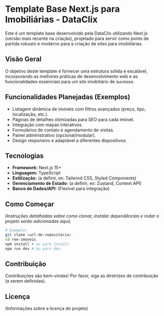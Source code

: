 # Template Base Next.js para Imobiliárias - DataClix

Este é um template base desenvolvido pela DataClix utilizando Next.js (versão mais recente na criação), projetado para servir como ponto de partida robusto e moderno para a criação de sites para imobiliárias.

## Visão Geral

O objetivo deste template é fornecer uma estrutura sólida e escalável, incorporando as melhores práticas de desenvolvimento web e as funcionalidades essenciais para um site imobiliário de sucesso.

## Funcionalidades Planejadas (Exemplos)

*   Listagem dinâmica de imóveis com filtros avançados (preço, tipo, localização, etc.).
*   Páginas de detalhes otimizadas para SEO para cada imóvel.
*   Integração com mapas interativos.
*   Formulários de contato e agendamento de visitas.
*   Painel administrativo (opcional/modular).
*   Design responsivo e adaptável a diferentes dispositivos.

## Tecnologias

*   **Framework:** Next.js 15+
*   **Linguagem:** TypeScript
*   **Estilização:** (a definir, ex: Tailwind CSS, Styled Components)
*   **Gerenciamento de Estado:** (a definir, ex: Zustand, Context API)
*   **Banco de Dados/API:** (Flexível para integração)

## Como Começar

_(Instruções detalhadas sobre como clonar, instalar dependências e rodar o projeto serão adicionadas aqui)._

```bash
# Exemplo:
git clone <url-do-repositorio>
cd ree-imoveis
npm install # ou yarn install
npm run dev # ou yarn dev
```

## Contribuição

Contribuições são bem-vindas! Por favor, siga as diretrizes de contribuição (a serem definidas).

## Licença

(Informações sobre a licença do projeto)